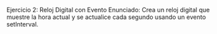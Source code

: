 Ejercicio 2: Reloj Digital con Evento
Enunciado: Crea un reloj digital que muestre la hora actual y se actualice cada segundo usando un evento setInterval.